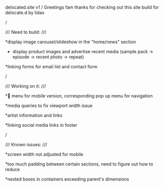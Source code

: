 delocated.site  v1 
/
Greetings fam thanks for checking out this site build for delocate.d by lidas

/

/// Need to build: ///

*display image carousel/slideshow  in the "home/news" section
  - display product images and advertise recent media (sample pack -> episode -> recent photo -> repeat)

*linking forms for email list and contact form

/

/// Working on it: ///

*:hamburger: menu for mobile version, corresponding pop up menu for navigation

*media queries to fix viewport width issue

*artist information and links

*linking social media links in footer

/

/// Known issues: ///

*screen width not adjusted for mobile

*too much padding between certain sections, need to figure out how to reduce 

*nested boxes in containers exceeding parent's dimensions




